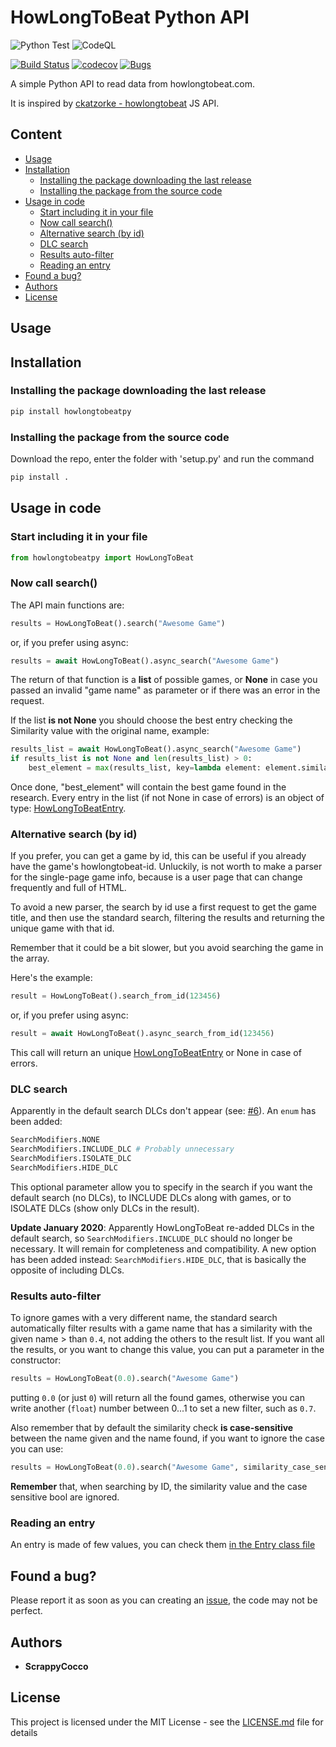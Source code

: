 # HowLongToBeat Python API
![Python Test](https://github.com/ScrappyCocco/HowLongToBeat-PythonAPI/workflows/Python%20Test/badge.svg)
![CodeQL](https://github.com/ScrappyCocco/HowLongToBeat-PythonAPI/workflows/CodeQL/badge.svg)

[![Build Status](https://travis-ci.org/ScrappyCocco/HowLongToBeat-PythonAPI.svg?branch=master)](https://travis-ci.org/ScrappyCocco/HowLongToBeat-PythonAPI)
[![codecov](https://codecov.io/gh/SubjeBilisim/HowLongToBeat-PythonAPI/branch/master/graph/badge.svg)](https://codecov.io/gh/SubjeBilisim/HowLongToBeat-PythonAPI)
[![Bugs](https://sonarcloud.io/api/project_badges/measure?project=ScrappyCocco_HowLongToBeat-PythonAPI&metric=bugs)](https://sonarcloud.io/dashboard?id=ScrappyCocco_HowLongToBeat-PythonAPI)

A simple Python API to read data from howlongtobeat.com.

It is inspired by [ckatzorke - howlongtobeat](https://github.com/ckatzorke/howlongtobeat) JS API.

## Content
  - [Usage](#usage)
  - [Installation](#installation)
    - [Installing the package downloading the last release](#installing-the-package-downloading-the-last-release)
    - [Installing the package from the source code](#installing-the-package-from-the-source-code)
  - [Usage in code](#usage-in-code)
    - [Start including it in your file](#start-including-it-in-your-file)
    - [Now call search()](#now-call-search)
    - [Alternative search (by id)](#alternative-search-by-id)
    - [DLC search](#dlc-search)
    - [Results auto-filter](#results-auto-filter)
    - [Reading an entry](#reading-an-entry)
  - [Found a bug?](#found-a-bug)
  - [Authors](#authors)
  - [License](#license)

## Usage

## Installation

### Installing the package downloading the last release

```python
pip install howlongtobeatpy
```

### Installing the package from the source code

Download the repo, enter the folder with 'setup.py' and run the command

```python
pip install .
```

## Usage in code

### Start including it in your file

```python
from howlongtobeatpy import HowLongToBeat
```

### Now call search()

The API main functions are:

```python
results = HowLongToBeat().search("Awesome Game")
```

or, if you prefer using async:

```python
results = await HowLongToBeat().async_search("Awesome Game")
```

The return of that function is a **list** of possible games, or **None** in case you passed an invalid "game name" as parameter or if there was an error in the request.

If the list **is not None** you should choose the best entry checking the Similarity value with the original name, example:

```python
results_list = await HowLongToBeat().async_search("Awesome Game")
if results_list is not None and len(results_list) > 0:
    best_element = max(results_list, key=lambda element: element.similarity)
```

Once done, "best_element" will contain the best game found in the research.
Every entry in the list (if not None in case of errors) is an object of type: [HowLongToBeatEntry](https://github.com/ScrappyCocco/HowLongToBeat-PythonAPI/blob/master/howlongtobeatpy/howlongtobeatpy/HowLongToBeatEntry.py).

### Alternative search (by id)

If you prefer, you can get a game by id, this can be useful if you already have the game's howlongtobeat-id.
Unluckily, is not worth to make a parser for the single-page game info, because is a user page that can change frequently and full of HTML.

To avoid a new parser, the search by id use a first request to get the game title, and then use the standard search, filtering the results and returning the unique game with that id.

Remember that it could be a bit slower, but you avoid searching the game in the array.

Here's the example:

```python
result = HowLongToBeat().search_from_id(123456)
```

or, if you prefer using async:

```python
result = await HowLongToBeat().async_search_from_id(123456)
```

This call will return an unique [HowLongToBeatEntry](https://github.com/ScrappyCocco/HowLongToBeat-PythonAPI/blob/master/howlongtobeatpy/howlongtobeatpy/HowLongToBeatEntry.py) or None in case of errors.

### DLC search
Apparently in the default search DLCs don't appear (see: [#6](https://github.com/ScrappyCocco/HowLongToBeat-PythonAPI/issues/6)). An `enum` has been added:

```python
SearchModifiers.NONE
SearchModifiers.INCLUDE_DLC # Probably unnecessary
SearchModifiers.ISOLATE_DLC
SearchModifiers.HIDE_DLC
```

This optional parameter allow you to specify in the search if you want the default search (no DLCs), to INCLUDE DLCs along with games, or to ISOLATE DLCs (show only DLCs in the result).

**Update January 2020**: Apparently HowLongToBeat re-added DLCs in the default search, so `SearchModifiers.INCLUDE_DLC` should no longer be necessary. It will remain for completeness and compatibility.
A new option has been added instead: `SearchModifiers.HIDE_DLC`, that is basically the opposite of including DLCs.

### Results auto-filter
To ignore games with a very different name, the standard search automatically filter results with a game name that has a similarity with the given name > than `0.4`, not adding the others to the result list.
If you want all the results, or you want to change this value, you can put a parameter in the constructor:

```python
results = HowLongToBeat(0.0).search("Awesome Game")
```

putting `0.0` (or just `0`) will return all the found games, otherwise you can write another (`float`) number between 0...1 to set a new filter, such as `0.7`.

Also remember that by default the similarity check **is case-sensitive** between the name given and the name found, if you want to ignore the case you can use:

```python
results = HowLongToBeat(0.0).search("Awesome Game", similarity_case_sensitive=False)
```

**Remember** that, when searching by ID, the similarity value and the case sensitive bool are ignored.

### Reading an entry

An entry is made of few values, you can check them [in the Entry class file](https://github.com/ScrappyCocco/HowLongToBeat-PythonAPI/blob/master/howlongtobeatpy/howlongtobeatpy/HowLongToBeatEntry.py)

## Found a bug?

Please report it as soon as you can creating an [issue](https://github.com/ScrappyCocco/HowLongToBeat-PythonAPI/issues/new), the code may not be perfect.

## Authors

* **ScrappyCocco**

## License

This project is licensed under the MIT License - see the [LICENSE.md](LICENSE.md) file for details
